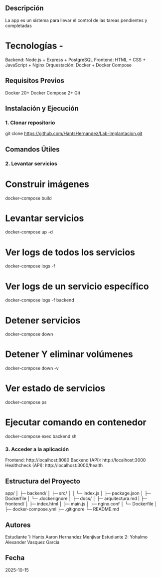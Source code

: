 ## Descripción 
La app es un sistema para llevar el control de las tareas pendientes y completadas

# Tecnologías -
Backend: Node.js + Express + PostgreSQL 
Frontend: HTML + CSS + JavaScript + Nginx 
Orquestación: Docker + Docker Compose 
## Requisitos Previos 
Docker 20+ 
Docker Compose 2+ 
Git 

## Instalación y Ejecución 

### 1. Clonar repositorio 
git clone https://github.com/HantsHernandez/Lab-Implantacion.git

## Comandos Útiles 
### 2. Levantar servicios 

# Construir imágenes 
docker-compose build 
# Levantar servicios 
docker-compose up -d 
# Ver logs de todos los servicios 
docker-compose logs -f 
# Ver logs de un servicio específico 
docker-compose logs -f backend 
# Detener servicios 
docker-compose down
# Detener Y eliminar volúmenes 
docker-compose down -v 
# Ver estado de servicios 
docker-compose ps 
# Ejecutar comando en contenedor 
docker-compose exec backend sh 

### 3. Acceder a la aplicación
Frontend: http://localhost:8080
Backend (API): http://localhost:3000
Healthcheck (API): http://localhost:3000/health

## Estructura del Proyecto 
app/
│
├─ backend/
│  ├─ src/
│  │  └─ index.js
│  ├─ package.json
│  ├─ Dockerfile
│  └─ .dockerignore
│
├─ docs/
│  ├─ arquitectura.md
|
├─ frontend/
│  ├─ index.html
│  ├─ main.js
│  ├─ nginx.conf
│  └─ Dockerfile
│
├─ docker-compose.yml
├─ .gitignore
└─ README.md


## Autores 
Estudiante 1: Hants Aaron Hernandez Menjivar
Estudiante 2: Yohalmo Alexander Vasquez Garcia

## Fecha 
2025-10-15